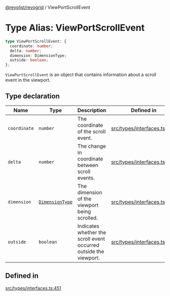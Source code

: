 [@revolist/revogrid](README.md) / ViewPortScrollEvent

# Type Alias: ViewPortScrollEvent

```ts
type ViewPortScrollEvent: {
  coordinate: number;
  delta: number;
  dimension: DimensionType;
  outside: boolean;
};
```

`ViewPortScrollEvent` is an object that contains information about a scroll
event in the viewport.

## Type declaration

| Name | Type | Description | Defined in |
| ------ | ------ | ------ | ------ |
| `coordinate` | `number` | The coordinate of the scroll event. | [src/types/interfaces.ts:459](https://github.com/revolist/revogrid/blob/04dd894203fb683ca28026a56e8b7c79feca958d/src/types/interfaces.ts#L459) |
| `delta` | `number` | The change in coordinate between scroll events. | [src/types/interfaces.ts:463](https://github.com/revolist/revogrid/blob/04dd894203fb683ca28026a56e8b7c79feca958d/src/types/interfaces.ts#L463) |
| `dimension` | [`DimensionType`](TypeAlias.DimensionType.md) | The dimension of the viewport being scrolled. | [src/types/interfaces.ts:455](https://github.com/revolist/revogrid/blob/04dd894203fb683ca28026a56e8b7c79feca958d/src/types/interfaces.ts#L455) |
| `outside` | `boolean` | Indicates whether the scroll event occurred outside the viewport. | [src/types/interfaces.ts:467](https://github.com/revolist/revogrid/blob/04dd894203fb683ca28026a56e8b7c79feca958d/src/types/interfaces.ts#L467) |

## Defined in

[src/types/interfaces.ts:451](https://github.com/revolist/revogrid/blob/04dd894203fb683ca28026a56e8b7c79feca958d/src/types/interfaces.ts#L451)
